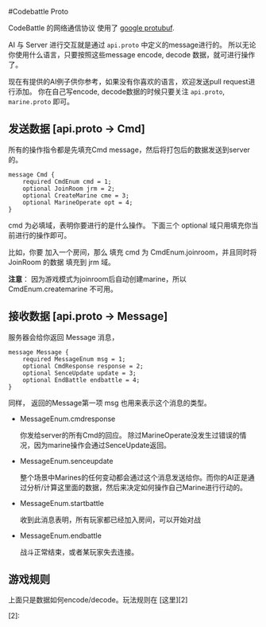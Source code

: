 #Codebattle Proto

CodeBattle 的网络通信协议 使用了 [google protubuf][1].

AI 与 Server 进行交互就是通过 `api.proto` 中定义的message进行的。
所以无论你使用什么语言，只要按照这些message encode, decode 数据，就可进行操作了。

现在有提供的AI例子供你参考，如果没有你喜欢的语言，欢迎发送pull request进行添加。 你在自己写encode, decode数据的时候只要关注 `api.proto`, `marine.proto` 即可。

## 发送数据 [api.proto -> Cmd]

所有的操作指令都是先填充Cmd message，然后将打包后的数据发送到server的。

    message Cmd {
        required CmdEnum cmd = 1;
        optional JoinRoom jrm = 2;
        optional CreateMarine cme = 3;
        optional MarineOperate opt = 4;
    }

cmd 为必填域，表明你要进行的是什么操作。
下面三个 optional 域只用填充你当前进行的操作即可。

比如，你要 加入一个房间，那么 填充 cmd 为 CmdEnum.joinroom，并且同时将 JoinRoom 的数据 填充到 jrm 域。

**注意**： 因为游戏模式为joinroom后自动创建marine，所以 CmdEnum.createmarine 不可用。

## 接收数据 [api.proto -> Message]

服务器会给你返回 Message 消息，

    message Message {
        required MessageEnum msg = 1;
        optional CmdResponse response = 2;
        optional SenceUpdate update = 3;
        optional EndBattle endbattle = 4;
    }

同样， 返回的Message第一项 msg 也用来表示这个消息的类型。

*   MessageEnum.cmdresponse 
    
    你发给server的所有Cmd的回应。
    除过MarineOperate没发生过错误的情况，因为marine操作会通过SenceUpdate返回。

*   MessageEnum.senceupdate

    整个场景中Marines的任何变动都会通过这个消息发送给你。而你的AI正是通过分析/计算这里面的数据，然后来决定如何操作自己Marine进行行动的。

*   MessageEnum.startbattle

    收到此消息表明，所有玩家都已经加入房间，可以开始对战

*   MessageEnum.endbattle

    战斗正常结束，或者某玩家失去连接。


## 游戏规则

上面只是数据如何encode/decode。玩法规则在 [这里][2]

[1]: https://developers.google.com/protocol-buffers/docs/overview
[2]: 
